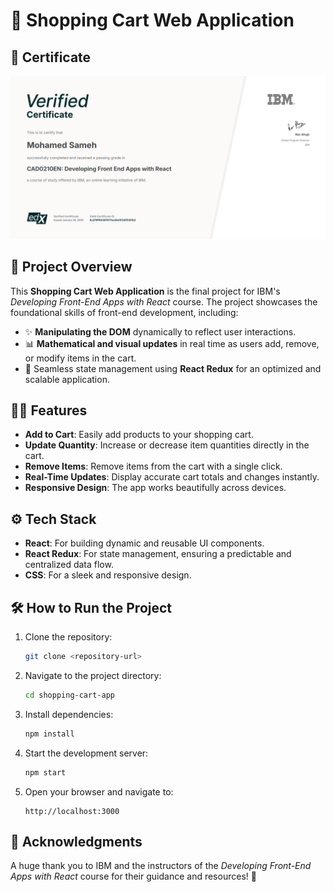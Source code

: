 # 🛒 Shopping Cart Web Application

## 📜 Certificate

![IBM Certificate](ReactCertificate.png)

## 🌟 Project Overview
This **Shopping Cart Web Application** is the final project for IBM's _Developing Front-End Apps with React_ course. The project showcases the foundational skills of front-end development, including:

- ✨ **Manipulating the DOM** dynamically to reflect user interactions.
- 📊 **Mathematical and visual updates** in real time as users add, remove, or modify items in the cart.
- 🔄 Seamless state management using **React Redux** for an optimized and scalable application.

## 🧑‍💻 Features
- **Add to Cart**: Easily add products to your shopping cart.
- **Update Quantity**: Increase or decrease item quantities directly in the cart.
- **Remove Items**: Remove items from the cart with a single click.
- **Real-Time Updates**: Display accurate cart totals and changes instantly.
- **Responsive Design**: The app works beautifully across devices.

## ⚙️ Tech Stack
- **React**: For building dynamic and reusable UI components.
- **React Redux**: For state management, ensuring a predictable and centralized data flow.
- **CSS**: For a sleek and responsive design.


## 🛠️ How to Run the Project
1. Clone the repository:
   ```bash
   git clone <repository-url>
   ```
2. Navigate to the project directory:
   ```bash
   cd shopping-cart-app
   ```
3. Install dependencies:
   ```bash
   npm install
   ```
4. Start the development server:
   ```bash
   npm start
   ```
5. Open your browser and navigate to:
   ```
   http://localhost:3000
   ```


## 🤝 Acknowledgments
A huge thank you to IBM and the instructors of the _Developing Front-End Apps with React_ course for their guidance and resources! 🙌


